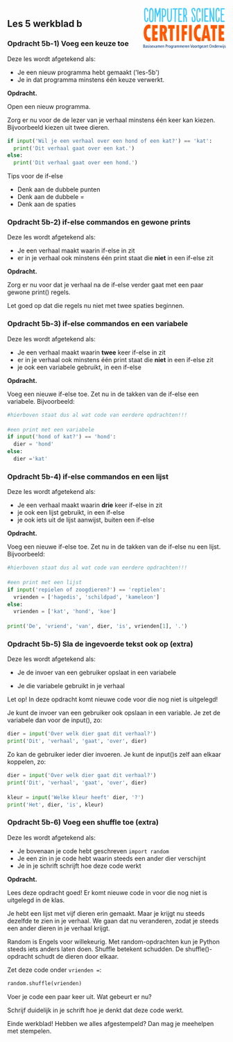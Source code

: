 <img src="../../img/Logo cs-certificate.jpg" style="zoom:20%" align="right" />

## Les 5 werkblad b

### Opdracht 5b-1) Voeg een keuze toe

Deze les wordt afgetekend als:

- Je een nieuw programma hebt gemaakt ('les-5b')
- Je in dat programma minstens één keuze verwerkt.

**Opdracht.** 

Open een nieuw programma.

Zorg er nu voor de de lezer van je verhaal minstens één keer kan kiezen. 
Bijvoorbeeld kiezen uit twee dieren.

```python
if input('Wil je een verhaal over een hond of een kat?') == 'kat':
  print('Dit verhaal gaat over een kat.')
else:
  print('Dit verhaal gaat over een hond.')
```

Tips voor de if-else

* Denk aan de dubbele punten
* Denk aan de dubbele =
* Denk aan de spaties



### Opdracht 5b-2) if-else commandos en gewone prints

Deze les wordt afgetekend als:

- Je een verhaal maakt waarin if-else in zit
- er in je verhaal ook minstens één print staat die **niet** in een if-else zit

**Opdracht.** 

Zorg er nu voor dat je verhaal na de if-else verder gaat met een paar gewone print() regels.

Let goed op dat die regels nu niet met twee spaties beginnen.



### Opdracht 5b-3) if-else commandos en een variabele

Deze les wordt afgetekend als:

- Je een verhaal maakt waarin **twee** keer if-else in zit
- er in je verhaal ook minstens één print staat die **niet** in een if-else zit
- je ook een variabele gebruikt, in een if-else

**Opdracht.** 

Voeg een nieuwe if-else toe. Zet nu in de takken van de if-else een variabele. Bijvoorbeeld:

```python
#hierboven staat dus al wat code van eerdere opdrachten!!!

#een print met een variabele
if input('hond of kat?') == 'hond':
  dier = 'hond'
else:
  dier ='kat'

```



### Opdracht 5b-4) if-else commandos en een lijst

Deze les wordt afgetekend als:

- Je een verhaal maakt waarin **drie** keer if-else in zit
- je ook een lijst gebruikt, in een if-else
- je ook iets uit de lijst aanwijst, buiten een if-else

**Opdracht.** 

Voeg een nieuwe if-else toe. Zet nu in de takken van de if-else nu een lijst. Bijvoorbeeld:

```python
#hierboven staat dus al wat code van eerdere opdrachten!!!

#een print met een lijst
if input('repielen of zoogdieren?') == 'reptielen':
  vrienden = ['hagedis', 'schildpad', 'kameleon']
else:
  vrienden = ['kat', 'hond', 'koe']

print('De', 'vriend', 'van', dier, 'is', vrienden[1], '.')
```



### Opdracht 5b-5) Sla de ingevoerde tekst ook op (extra)

Deze les wordt afgetekend als:

- Je de invoer van een gebruiker opslaat in een variabele

- Je die variabele gebruikt in je verhaal

  

Let op! In deze opdracht komt nieuwe code voor die nog niet is uitgelegd!

Je kunt de invoer van een gebruiker ook opslaan in een variable. Je zet de variabele dan voor de input(), zo:

```python
dier = input('Over welk dier gaat dit verhaal?')
print('Dit', 'verhaal', 'gaat', 'over', dier)
```

Zo kan de gebruiker ieder dier invoeren. Je kunt de input()s zelf aan elkaar koppelen, zo:

```python
dier = input('Over welk dier gaat dit verhaal?')
print('Dit', 'verhaal', 'gaat', 'over', dier)

kleur = input('Welke kleur heeft' dier, '?')
print('Het', dier, 'is', kleur)
```



### Opdracht 5b-6) Voeg een shuffle toe (extra)

Deze les wordt afgetekend als:

- Je bovenaan je code hebt geschreven `import random`
- Je een zin in je code hebt waarin steeds een ander dier verschijnt
- Je in je schrift schrijft hoe deze code werkt

**Opdracht.** 

Lees deze opdracht goed! Er komt nieuwe code in voor die nog niet is uitgelegd in de klas.

Je hebt een lijst met vijf dieren erin gemaakt. Maar je krijgt nu steeds dezelfde te zien in je verhaal.
 We gaan dat nu veranderen, zodat je steeds een ander dieren in je verhaal krijgt.

Random is Engels voor willekeurig. Met random-opdrachten kun je Python steeds iets anders laten doen. Shuffle betekent schudden. De shuffle()-opdracht schudt de dieren door elkaar.

Zet deze code onder `vrienden =`:

```python
random.shuffle(vrienden)
```

Voer je code een paar keer uit. Wat gebeurt er nu?

Schrijf duidelijk in je schrift hoe je denkt dat deze code werkt.

Einde werkblad! Hebben we alles afgestempeld? Dan mag je meehelpen met stempelen.